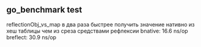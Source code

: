 go_benchmark test
------------

reflectionObj_vs_map
в два раза быстрее получить значение нативно из хеш таблицы чем из среза средствами рефлексии
bnative:	        16.6 ns/op
breflect:	        30.9 ns/op 
